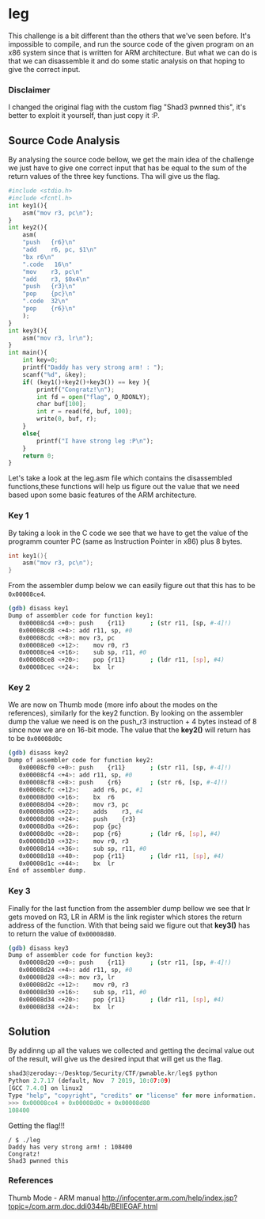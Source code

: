 # leg

This challenge is a bit different than the others that we've seen before. It's impossible to compile, and run the source code of the given program on an x86 system since that is written for ARM architecture. But what we can do is that we can disassemble it and do some static analysis on that hoping to give the correct input.

### Disclaimer
I changed the original flag with the custom flag "Shad3 pwnned this", it's better to exploit it yourself,
than just copy it :P.

## Source Code Analysis
By analysing the source code bellow, we get the main idea of the challenge we just have to give one correct input that has be equal to the sum of the return values of the three key functions. Tha will give us the flag.

```python
#include <stdio.h>
#include <fcntl.h>
int key1(){
	asm("mov r3, pc\n");
}
int key2(){
	asm(
	"push	{r6}\n"
	"add	r6, pc, $1\n"
	"bx	r6\n"
	".code   16\n"
	"mov	r3, pc\n"
	"add	r3, $0x4\n"
	"push	{r3}\n"
	"pop	{pc}\n"
	".code	32\n"
	"pop	{r6}\n"
	);
}
int key3(){
	asm("mov r3, lr\n");
}
int main(){
	int key=0;
	printf("Daddy has very strong arm! : ");
	scanf("%d", &key);
	if( (key1()+key2()+key3()) == key ){
		printf("Congratz!\n");
		int fd = open("flag", O_RDONLY);
		char buf[100];
		int r = read(fd, buf, 100);
		write(0, buf, r);
	}
	else{
		printf("I have strong leg :P\n");
	}
	return 0;
}
```

Let's take a look at the leg.asm file which contains the disassembled functions,these functions will help us figure out the value that we need based upon some basic features of the ARM architecture.

### Key 1

By taking a look in the C code we see that we have to get the value of the programm counter PC (same as Instruction Pointer in x86) plus 8 bytes.
```c
int key1(){
	asm("mov r3, pc\n");
}
```
From the assembler dump below we can easily figure out that this has to be ``0x00008ce4``.
```bash
(gdb) disass key1
Dump of assembler code for function key1:
   0x00008cd4 <+0>:	push	{r11}		; (str r11, [sp, #-4]!)
   0x00008cd8 <+4>:	add	r11, sp, #0
   0x00008cdc <+8>:	mov	r3, pc
   0x00008ce0 <+12>:	mov	r0, r3
   0x00008ce4 <+16>:	sub	sp, r11, #0
   0x00008ce8 <+20>:	pop	{r11}		; (ldr r11, [sp], #4)
   0x00008cec <+24>:	bx	lr
```
### Key 2
We are now on Thumb mode (more info about the modes on the references), similarly for the key2 function.
By looking on the assembler dump the value we need is on the push_r3 instruction + 4 bytes instead of 8 since now we are on 16-bit mode. The value that the **key2()** will return has to be ``0x00008d0c``
```bash
(gdb) disass key2
Dump of assembler code for function key2:
   0x00008cf0 <+0>:	push	{r11}		; (str r11, [sp, #-4]!)
   0x00008cf4 <+4>:	add	r11, sp, #0
   0x00008cf8 <+8>:	push	{r6}		; (str r6, [sp, #-4]!)
   0x00008cfc <+12>:	add	r6, pc, #1
   0x00008d00 <+16>:	bx	r6
   0x00008d04 <+20>:	mov	r3, pc
   0x00008d06 <+22>:	adds	r3, #4
   0x00008d08 <+24>:	push	{r3}
   0x00008d0a <+26>:	pop	{pc}
   0x00008d0c <+28>:	pop	{r6}		; (ldr r6, [sp], #4)
   0x00008d10 <+32>:	mov	r0, r3
   0x00008d14 <+36>:	sub	sp, r11, #0
   0x00008d18 <+40>:	pop	{r11}		; (ldr r11, [sp], #4)
   0x00008d1c <+44>:	bx	lr
End of assembler dump.
```


### Key 3 
Finally for the last function from the assembler dump bellow we see that lr gets moved on R3, LR in ARM is the link register which stores the return address of the function. With that being said we figure out that **key3()** has to return the value of ``0x00008d80``. 
```bash
(gdb) disass key3
Dump of assembler code for function key3:
   0x00008d20 <+0>:	push	{r11}		; (str r11, [sp, #-4]!)
   0x00008d24 <+4>:	add	r11, sp, #0
   0x00008d28 <+8>:	mov	r3, lr
   0x00008d2c <+12>:	mov	r0, r3
   0x00008d30 <+16>:	sub	sp, r11, #0
   0x00008d34 <+20>:	pop	{r11}		; (ldr r11, [sp], #4)
   0x00008d38 <+24>:	bx	lr
```

## Solution 
By addinng up all the values we collected and getting the decimal value out of the result, will give us the desired input that will get us the flag.

```python
shad3@zeroday:~/Desktop/Security/CTF/pwnable.kr/leg$ python
Python 2.7.17 (default, Nov  7 2019, 10:07:09) 
[GCC 7.4.0] on linux2
Type "help", "copyright", "credits" or "license" for more information.
>>> 0x00008ce4 + 0x00008d0c + 0x00008d80
108400
```
Getting the flag!!!

```
/ $ ./leg 
Daddy has very strong arm! : 108400 
Congratz!
Shad3 pwnned this
```

### References
Thumb Mode - ARM manual
http://infocenter.arm.com/help/index.jsp?topic=/com.arm.doc.ddi0344b/BEIIEGAF.html

